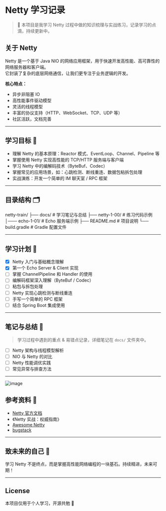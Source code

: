 # Netty 学习记录

> 📖 本项目是我学习 Netty 过程中做的知识梳理与实战练习，记录学习的点滴，持续更新中。

## 关于 Netty

Netty 是一个基于 Java NIO 的网络应用框架，用于快速开发高性能、高可靠性的网络服务器和客户端。  
它封装了复杂的底层网络通信，让我们更专注于业务逻辑的开发。

**核心特点：**
- 异步非阻塞 IO
- 高性能事件驱动模型
- 灵活的线程模型
- 丰富的协议支持（HTTP、WebSocket、TCP、UDP 等）
- 社区活跃，文档完善

---

## 学习目标 🎯

- 理解 Netty 的基本原理：Reactor 模式、EventLoop、Channel、Pipeline 等
- 掌握使用 Netty 实现高性能的 TCP/HTTP 服务端与客户端
- 学习 Netty 中的编解码技术（ByteBuf、Codec）
- 掌握常见的应用场景，如：心跳检测、断线重连、数据包粘拆包处理
- 实战演练：开发一个简单的 IM 聊天室 / RPC 框架

---

## 目录结构 🗂
netty-train/
├── docs/                   # 学习笔记与总结
├── netty-1-00/               # 练习代码示例
│─── echo-1-01/        # Echo 服务端示例
├── README.md               # 项目说明
└── build.gradle     # Gradle 配置文件

---

## 学习计划 📝

- [x] Netty 入门与基础概念理解
- [x] 第一个 Echo Server & Client 实现
- [ ] 掌握 ChannelPipeline 和 Handler 的使用
- [ ] 编解码框架深入理解（ByteBuf / Codec）
- [ ] 粘包与拆包处理
- [ ] Netty 实现心跳检测与断线重连
- [ ] 手写一个简单的 RPC 框架
- [ ] 结合 Spring Boot 集成使用

---

## 笔记与总结 📒

> 学习过程中遇到的重点 & 易错点记录，详细笔记在 `docs/` 文件夹中。

- [ ] Netty 架构与线程模型解析
- [ ] NIO 与 Netty 的对比
- [ ] Netty 性能调优实践
- [ ] 常见异常与排查方法

---

![image](https://github.com/user-attachments/assets/07ce2102-2eb3-4fe7-9f2a-b19331cfd0d3)


## 参考资料 🔗

- [Netty 官方文档](https://netty.io/wiki/)
- 《Netty 实战：权威指南》
- [Awesome Netty](https://github.com/hsll-net/awesome-netty)
- [bugstack](https://github.com/fuzhengwei/itstack-demo-netty)

---

## 致未来的自己 🧭

学习 Netty 不是终点，而是掌握高性能网络编程的一块基石。持续精进，未来可期！

---

## License

本项目仅用于个人学习，开源共勉 🌟
